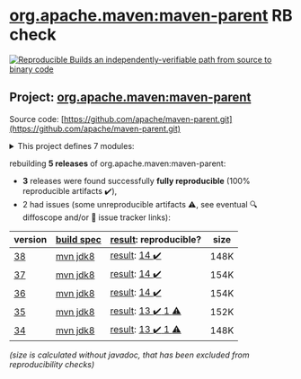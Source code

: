 [org.apache.maven:maven-parent](https://search.maven.org/artifact/org.apache.maven/maven-parent/) RB check
=======

[![Reproducible Builds](https://reproducible-builds.org/images/logos/rb.svg) an independently-verifiable path from source to binary code](https://reproducible-builds.org/)

## Project: [org.apache.maven:maven-parent](https://search.maven.org/artifact/org.apache.maven/maven-parent/)

Source code: [https://github.com/apache/maven-parent.git](https://github.com/apache/maven-parent.git)

<details><summary>This project defines 7 modules:</summary>

* [org.apache.apache.resources:apache-resource-bundles](https://search.maven.org/artifact/org.apache.apache.resources/apache-resource-bundles/)
* [org.apache.maven.doxia:doxia-tools](https://search.maven.org/artifact/org.apache.maven.doxia/doxia-tools/)
* [org.apache.maven.extensions:maven-extensions](https://search.maven.org/artifact/org.apache.maven.extensions/maven-extensions/)
* [org.apache.maven.plugins:maven-plugins](https://search.maven.org/artifact/org.apache.maven.plugins/maven-plugins/)
* [org.apache.maven.shared:maven-shared-components](https://search.maven.org/artifact/org.apache.maven.shared/maven-shared-components/)
* [org.apache.maven.skins:maven-skins](https://search.maven.org/artifact/org.apache.maven.skins/maven-skins/)
* [org.apache.maven:maven-parent](https://search.maven.org/artifact/org.apache.maven/maven-parent/)
</details>

rebuilding **5 releases** of org.apache.maven:maven-parent:
- **3** releases were found successfully **fully reproducible** (100% reproducible artifacts :heavy_check_mark:),
- 2 had issues (some unreproducible artifacts :warning:, see eventual :mag: diffoscope and/or :memo: issue tracker links):

| version | [build spec](/BUILDSPEC.md) | [result](https://reproducible-builds.org/docs/jvm/): reproducible? | size |
| -- | --------- | ------ | -- |
| [38](https://search.maven.org/artifact/org.apache.maven/maven-parent/38/pom) | [mvn jdk8](maven-parent-38.buildspec) | [result](maven-parent-38.buildinfo): [14 :heavy_check_mark: ](maven-parent-38.buildcompare) | 148K |
| [37](https://search.maven.org/artifact/org.apache.maven/maven-parent/37/pom) | [mvn jdk8](maven-parent-37.buildspec) | [result](maven-parent-37.buildinfo): [14 :heavy_check_mark: ](maven-parent-37.buildcompare) | 154K |
| [36](https://search.maven.org/artifact/org.apache.maven/maven-parent/36/pom) | [mvn jdk8](maven-parent-36.buildspec) | [result](maven-parent-36.buildinfo): [14 :heavy_check_mark: ](maven-parent-36.buildcompare) | 154K |
| [35](https://search.maven.org/artifact/org.apache.maven/maven-parent/35/pom) | [mvn jdk8](maven-parent-35.buildspec) | [result](maven-parent-35.buildinfo): [13 :heavy_check_mark:  1 :warning:](maven-parent-35.buildcompare) | 152K |
| [34](https://search.maven.org/artifact/org.apache.maven/maven-parent/34/pom) | [mvn jdk8](maven-parent-34.buildspec) | [result](maven-parent-34.buildinfo): [13 :heavy_check_mark:  1 :warning:](maven-parent-34.buildcompare) | 148K |

<i>(size is calculated without javadoc, that has been excluded from reproducibility checks)</i>

